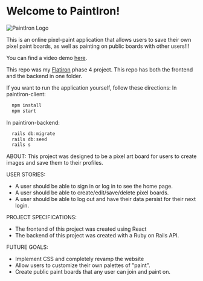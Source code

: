 # Welcome to PaintIron!
![PaintIron Logo](https://i.ibb.co/K75Dcth/Screen-Shot-2021-03-24-at-3-23-23-PM.png)

This is an online pixel-paint application that allows users to save their own pixel paint boards, as well as painting on public boards with other users!!!

You can find a video demo [here](https://www.youtube.com/watch?v=p4feCT_sOTQ).

This repo was my [Flatiron](www.flatironschool.com) phase 4 project. This repo has both the frontend and the backend in one folder.

If you want to run the application yourself, follow these directions:
In paintiron-client:
``` javascript
  npm install
  npm start
```

In paintiron-backend:
``` javascript
  rails db:migrate
  rails db:seed
  rails s
```

ABOUT:
  This project was designed to be a pixel art board for users to create images and save them to their profiles.
  
USER STORIES:
  * A user should be able to sign in or log in to see the home page.
  * A user should be able to create/edit/save/delete pixel boards.
  * A user should be able to log out and have their data persist for their next login.

PROJECT SPECIFICATIONS:
  * The frontend of this project was created using React
  * The backend of this project was created with a Ruby on Rails API.

FUTURE GOALS:
  * Implement CSS and completely revamp the website
  * Allow users to customize their own palettes of "paint".
  * Create public paint boards that any user can join and paint on.

